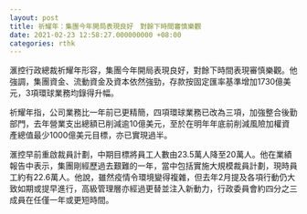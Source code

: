 ```yaml
---
layout: post
title: 祈耀年：集團今年開局表現良好　對餘下時間審慎樂觀
date: 2021-02-23 12:58:27.000000000 +08:00
categories: rthk
---
```


滙控行政總裁祈耀年形容，集團今年開局表現良好，對餘下時間表現審慎樂觀。他強調，集團資金、流動資金及資本依然強勁，存款按固定匯率基準增加1730億美元，3項環球業務均錄得升幅。

祈耀年指，公司業務比一年前已更精簡，四項環球業務已改為三項，加強整合後勤部門，去年營業支出總額已削減逾10億美元，至於在明年年底前削減風險加權資產總值最少1000億美元目標，亦已實現過半。

滙控早前重啟裁員計劃，中期目標將員工人數由23.5萬人降至20萬人。他在業績報告中表示，集團剛經歷過去艱難的一年，當中包括實施大規模裁員計劃，現時員工約有22.6萬人。他說，雖然疫情令環境變得複雜，但去年2月提及各項行動仍大致如期或提早進行，高級管理層亦經過更替並注入新動力，行政委員會約四分之三成員在任僅一年或更短時間。
